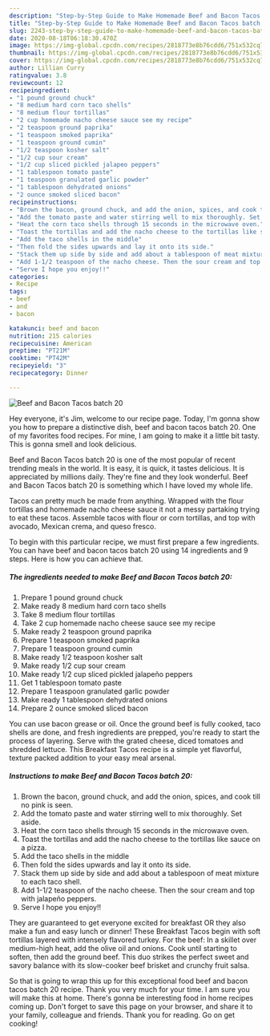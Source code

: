```yaml
---
description: "Step-by-Step Guide to Make Homemade Beef and Bacon Tacos batch 20"
title: "Step-by-Step Guide to Make Homemade Beef and Bacon Tacos batch 20"
slug: 2243-step-by-step-guide-to-make-homemade-beef-and-bacon-tacos-batch-20
date: 2020-08-18T06:18:30.470Z
image: https://img-global.cpcdn.com/recipes/2818773e8b76cdd6/751x532cq70/beef-and-bacon-tacos-batch-20-recipe-main-photo.jpg
thumbnail: https://img-global.cpcdn.com/recipes/2818773e8b76cdd6/751x532cq70/beef-and-bacon-tacos-batch-20-recipe-main-photo.jpg
cover: https://img-global.cpcdn.com/recipes/2818773e8b76cdd6/751x532cq70/beef-and-bacon-tacos-batch-20-recipe-main-photo.jpg
author: Lillian Curry
ratingvalue: 3.8
reviewcount: 12
recipeingredient:
- "1 pound ground chuck"
- "8 medium hard corn taco shells"
- "8 medium flour tortillas"
- "2 cup homemade nacho cheese sauce see my recipe"
- "2 teaspoon ground paprika"
- "1 teaspoon smoked paprika"
- "1 teaspoon ground cumin"
- "1/2 teaspoon kosher salt"
- "1/2 cup sour cream"
- "1/2 cup sliced pickled jalapeo peppers"
- "1 tablespoon tomato paste"
- "1 teaspoon granulated garlic powder"
- "1 tablespoon dehydrated onions"
- "2 ounce smoked sliced bacon"
recipeinstructions:
- "Brown the bacon, ground chuck, and add the onion, spices, and cook till no pink is seen."
- "Add the tomato paste and water stirring well to mix thoroughly. Set aside."
- "Heat the corn taco shells through 15 seconds in the microwave oven."
- "Toast the tortillas and add the nacho cheese to the tortillas like sauce on a pizza."
- "Add the taco shells in the middle"
- "Then fold the sides upwards and lay it onto its side."
- "Stack them up side by side and add about a tablespoon of meat mixture to each taco shell."
- "Add 1-1/2 teaspoon of the nacho cheese. Then the sour cream and top with jalapeño peppers."
- "Serve I hope you enjoy!!"
categories:
- Recipe
tags:
- beef
- and
- bacon

katakunci: beef and bacon 
nutrition: 215 calories
recipecuisine: American
preptime: "PT21M"
cooktime: "PT42M"
recipeyield: "3"
recipecategory: Dinner

---
```



![Beef and Bacon Tacos batch 20](https://img-global.cpcdn.com/recipes/2818773e8b76cdd6/751x532cq70/beef-and-bacon-tacos-batch-20-recipe-main-photo.jpg)

Hey everyone, it's Jim, welcome to our recipe page. Today, I'm gonna show you how to prepare a distinctive dish, beef and bacon tacos batch 20. One of my favorites food recipes. For mine, I am going to make it a little bit tasty. This is gonna smell and look delicious.

Beef and Bacon Tacos batch 20 is one of the most popular of recent trending meals in the world. It is easy, it is quick, it tastes delicious. It is appreciated by millions daily. They're fine and they look wonderful. Beef and Bacon Tacos batch 20 is something which I have loved my whole life.

Tacos can pretty much be made from anything. Wrapped with the flour tortillas and homemade nacho cheese sauce it not a messy partaking trying to eat these tacos. Assemble tacos with flour or corn tortillas, and top with avocado, Mexican crema, and queso fresco.


To begin with this particular recipe, we must first prepare a few ingredients. You can have beef and bacon tacos batch 20 using 14 ingredients and 9 steps. Here is how you can achieve that.

<!--inarticleads1-->

##### The ingredients needed to make Beef and Bacon Tacos batch 20:

1. Prepare 1 pound ground chuck
1. Make ready 8 medium hard corn taco shells
1. Take 8 medium flour tortillas
1. Take 2 cup homemade nacho cheese sauce see my recipe
1. Make ready 2 teaspoon ground paprika
1. Prepare 1 teaspoon smoked paprika
1. Prepare 1 teaspoon ground cumin
1. Make ready 1/2 teaspoon kosher salt
1. Make ready 1/2 cup sour cream
1. Make ready 1/2 cup sliced pickled jalapeño peppers
1. Get 1 tablespoon tomato paste
1. Prepare 1 teaspoon granulated garlic powder
1. Make ready 1 tablespoon dehydrated onions
1. Prepare 2 ounce smoked sliced bacon


You can use bacon grease or oil. Once the ground beef is fully cooked, taco shells are done, and fresh ingredients are prepped, you&#39;re ready to start the process of layering. Serve with the grated cheese, diced tomatoes and shredded lettuce. This Breakfast Tacos recipe is a simple yet flavorful, texture packed addition to your easy meal arsenal. 

<!--inarticleads2-->

##### Instructions to make Beef and Bacon Tacos batch 20:

1. Brown the bacon, ground chuck, and add the onion, spices, and cook till no pink is seen.
1. Add the tomato paste and water stirring well to mix thoroughly. Set aside.
1. Heat the corn taco shells through 15 seconds in the microwave oven.
1. Toast the tortillas and add the nacho cheese to the tortillas like sauce on a pizza.
1. Add the taco shells in the middle
1. Then fold the sides upwards and lay it onto its side.
1. Stack them up side by side and add about a tablespoon of meat mixture to each taco shell.
1. Add 1-1/2 teaspoon of the nacho cheese. Then the sour cream and top with jalapeño peppers.
1. Serve I hope you enjoy!!


They are guaranteed to get everyone excited for breakfast OR they also make a fun and easy lunch or dinner! These Breakfast Tacos begin with soft tortillas layered with intensely flavored turkey. For the beef: In a skillet over medium-high heat, add the olive oil and onions. Cook until starting to soften, then add the ground beef. This duo strikes the perfect sweet and savory balance with its slow-cooker beef brisket and crunchy fruit salsa. 

So that is going to wrap this up for this exceptional food beef and bacon tacos batch 20 recipe. Thank you very much for your time. I am sure you will make this at home. There's gonna be interesting food in home recipes coming up. Don't forget to save this page on your browser, and share it to your family, colleague and friends. Thank you for reading. Go on get cooking!
